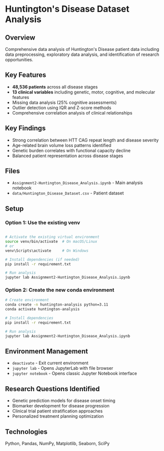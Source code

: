# Huntington's Disease Dataset Analysis

## Overview
Comprehensive data analysis of Huntington's Disease patient data including data preprocessing, exploratory data analysis, and identification of research opportunities.

## Key Features
- **48,536 patients** across all disease stages
- **13 clinical variables** including genetic, motor, cognitive, and molecular features
- Missing data analysis (25% cognitive assessments)
- Outlier detection using IQR and Z-score methods
- Comprehensive correlation analysis of clinical relationships

## Key Findings
- Strong correlation between HTT CAG repeat length and disease severity
- Age-related brain volume loss patterns identified  
- Genetic burden correlates with functional capacity decline
- Balanced patient representation across disease stages

## Files
- `Assignment2-Huntington_Disease_Analysis.ipynb` - Main analysis notebook
- `data/Huntington_Disease_Dataset.csv` - Patient dataset

## Setup

### Option 1: Use the existing venv
```bash

# Activate the existing virtual environment
source venv/bin/activate  # On macOS/Linux
# or
venv\Scripts\activate     # On Windows

# Install dependencies (if needed)
pip install -r requirement.txt

# Run analysis
jupyter lab Assignment2-Huntington_Disease_Analysis.ipynb

```

### Option 2: Create the new conda environment
```bash
# Create environment
conda create -n huntington-analysis python=3.11
conda activate huntington-analysis

# Install dependencies
pip install -r requirement.txt

# Run analysis
jupyter lab Assignment2-Huntington_Disease_Analysis.ipynb
```

## Environment Management
- `deactivate` - Exit current environment
- `jupyter lab` - Opens JupyterLab with file browser
- `jupyter notebook` - Opens classic Jupyter Notebook interface

## Research Questions Identified
- Genetic prediction models for disease onset timing
- Biomarker development for disease progression
- Clinical trial patient stratification approaches
- Personalized treatment planning optimization

## Technologies
Python, Pandas, NumPy, Matplotlib, Seaborn, SciPy
